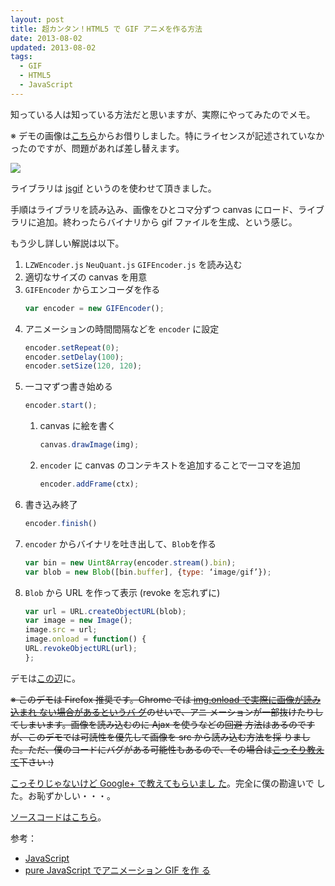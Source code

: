 ```yaml
---           
layout: post
title: 超カンタン！HTML5 で GIF アニメを作る方法
date: 2013-08-02
updated: 2013-08-02
tags:
  - GIF
  - HTML5
  - JavaScript
---
```


知っている人は知っている方法だと思いますが、実際にやってみたのでメモ。

※ デモの画像は[こちら](https://github.com/masakihirokawa/objc-frame-by-frame-animation)からお借りしました。特にライセンスが記述されていなかったのですが、問題があれば差し替えます。

[![](http://1.bp.blogspot.com/-tVe6Xu1Yjyo/UftKax2zaWI/AAAAAAAAhi0/nwanIQS_vFw/s1600/ossan.gif)](http://1.bp.blogspot.com/-tVe6Xu1Yjyo/UftKax2zaWI/AAAAAAAAhi0/nwanIQS_vFw/s1600/ossan.gif)

ライブラリは [jsgif](https://github.com/antimatter15/jsgif) というのを使わせて頂きました。

手順はライブラリを読み込み、画像をひとコマ分ずつ canvas にロード、ライブラリに追加。終わったらバイナリから gif ファイルを生成、という感じ。

もう少し詳しい解説は以下。

1. `LZWEncoder.js` `NeuQuant.js` `GIFEncoder.js` を読み込む
2. 適切なサイズの canvas を用意
3. `GIFEncoder` からエンコーダを作る  
   ```js
   var encoder = new GIFEncoder();
   ```
4. アニメーションの時間間隔などを `encoder` に設定 
   ```js
   encoder.setRepeat(0);
   encoder.setDelay(100);
   encoder.setSize(120, 120);
   ```
5. 一コマずつ書き始める  
    ```js  
    encoder.start();
    ```  
    1. canvas に絵を書く  
        ```js
        canvas.drawImage(img);
        ```
    2. `encoder` に canvas のコンテキストを追加することで一コマを追加  
        ```js
        encoder.addFrame(ctx);
        ```
6. 書き込み終了
    ```js
    encoder.finish()
    ```
7. `encoder` からバイナリを吐き出して、`Blob`を作る  
    ```js
    var bin = new Uint8Array(encoder.stream().bin);
    var blob = new Blob([bin.buffer], {type: ‘image/gif’});
    ```
8. `Blob` から URL を作って表示 (revoke を忘れずに)
    ```js
    var url = URL.createObjectURL(blob);  
    var image = new Image();  
    image.src = url;  
    image.onload = function() {  
    URL.revokeObjectURL(url);  
    };
    ```

デモは[この辺](http://demo.agektmr.com/gif_anim/)に。

~~※ このデモは Firefox 推奨です。Chrome では [img.onload で実際に画像が読み込まれ
ない場合があるというバ
グ](https://code.google.com/p/chromium/issues/detail?id=267279)のせいで、アニ
メーションが一部抜けたりしてしまいます。画像を読み込むのに Ajax を使うなどの回避
方法はあるのですが、このデモでは可読性を優先して画像を src から読み込む方法を採
りました。ただ、僕のコードにバグがある可能性もあるので、その場合は[こっそり教え
て](http://google.com/+agektmr)下さい :)~~

[こっそりじゃないけど Google+ で教えてもらいまし
た](https://plus.google.com/u/0/+agektmr/posts/fsCH9oUCkPQ)。完全に僕の勘違いで
した。お恥ずかしい・・・。

[ソースコードはこちら](https://gist.github.com/agektmr/6131721)。

参考：

* [JavaScript](http://antimatter15.com/wp/2010/07/javascript-to-animated-gif/)
* [pure JavaScript でアニメーション GIF を作
  る](http://uiureo.hatenablog.com/entry/2012/12/22/000852)
